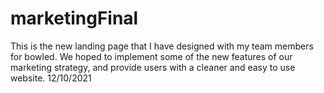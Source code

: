 # marketingFinal
This is the new landing page that I have designed with my team members for bowled. We hoped to implement
some of the new features of our marketing strategy, and provide users with a cleaner and easy to use website.
12/10/2021

